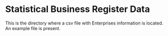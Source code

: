 # Statistical Business Register Data

This is the directory where a csv file with Enterprises information is located. An example file is present.
